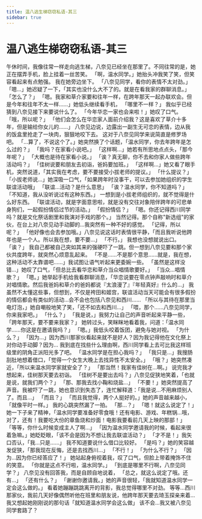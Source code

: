 ```yaml
---
title: 温八逃生梯窃窃私语-其三
sidebar: true
---
```


# 温八逃生梯窃窃私语-其三

<ClientOnly>
<title-pv/>
</ClientOnly>

午休时间，我像往常一样走向逃生梯，八奈见已经坐在那里了。不同往常的是，她正在摆弄手机，脸上挂着一丝苦笑。
「啊，温水同学。」她抬头冲我笑了笑，但笑容看起来有点勉强。
我在她旁边坐下。
「八奈见同学，看你的表情不太对劲。」
「嗯...」她迟疑了一下，「其实也没什么大不了的。就是在看我家的群聊消息。」
「怎么了？」
「嗯。我家和草介家要和往年一样，在跨年那天一起办联欢会。但是今年和往年不太一样……」她低头继续看手机，
「哪里不一样？」
我似乎已经猜到八奈见接下来要说什么了。
「今年华恋一家也会来啦！」她叹了口气。
「哦，所以呢？」
「他们会怎么在华恋家人面前介绍我？这是喜欢了草介十多年，但是输给你女儿的……」
八奈见边说，边露出一副生无可恋的表情，边从我的饭盒里抢走了一块肉，狠狠地咬下去。
这对于八奈见同学来说简直是修罗场吧。
「...算了，不说这个了。」她突然换了个话题，「温水同学，你去年跨年是怎么过的？」
「我吗？在家看小说吧。」
「这样啊...」她若有所思地点点头，「那今年呢？」
「大概也是待在家看小说。」
「诶？真无聊，你不去和你家人做些跨年活动吗？」
「佳树说要和朋友去初诣，爸妈要加班。」
「这样啊...」她又看了眼手机，突然说道，「其实我在考虑，要不要接受小拔老师的提议。」
「什么提议？」
「小拔老师说...」她深吸一口气，「如果跨年时没事干，可以去参加她组织的学生联谊活动哦」
「联谊...活动？是什么意思」
「诶？温水同学，你不知道吗？」
「不知道，我从没听说过有这种东西。」
一想到是小拔老师组织的，就不觉得是什么好东西。
「联谊活动，就是字面意思啦，就是没有交往对象陪伴跨年的可悲单身狗们，一起假扮情侣过节的活动。」
「假扮情侣？」
「嗯。你还记得西川同学吗？就是文化祭话剧里和我演对手戏的那个。」
当然记得。那个自称"新选组"的家伙，在台上对八奈见动手动脚的...我突然有一种不好的感觉。
「记得，所以呢？」
「他好像也会去参加哦。」八奈见说这话时表情很平静，「而且我听说他跨年也是一个人。所以我在想，要不要...」
「不行。」
我想也没想就说出口。
「诶？」
我自己都被自己突如其来的强硬吓了一跳。但一想到八奈见要和那个家伙共度跨年，就突然心烦意乱起来。
「不是……不是那个意思……就是，我在想，这种活动不太靠谱吧……」我试图让语气听起来更委婉一些。
「虽然是这样没错...」她叹了口气，「但总比去看华恋和草介当众唱情歌要好。」
「当众...唱情歌？」
「嗯。」她举起手机给我看群聊消息，「华恋说要在零点钟声敲响时和草介对唱情歌。然后我爸妈和草介的爸妈都说『太浪漫了』『年轻真好』什么的...」
我虽然不太懂这些事，但想到，不仅是袴田和姬宫，联谊活动当天可能会有很多假扮的情侣都会有类似的活动...会不会也包括八奈见和西川……
「所以与其待在那里当电灯泡，」她自嘲般地笑了笑，「还不如去和西川...」
「喂，那个……八奈见同学，你来我家吧。」
「什么？」
「我是说，」我努力让自己的声音听起来平静一些，「跨年那天，要不要来我家？」
她转过头，笑眯眯地看着我，问道：「温水同学……你这是在邀请我吗？」
「嗯。」我低头咬着饭团，避免与她对视。
「为什么？」
「因为...」因为西川那家伙看起来就不是好人？因为我记得他在文化祭上对你动手动脚？因为...
我到底在找些什么理由啊，西川同学看上去可比我这样班级里的阴角正派阳光多了吧。
「温水同学是在担心我吗？」
「我只是...」我搜肠刮肚地想着借口，「觉得一个女生大晚上去找异性不太安全。」
「哦？」她突然凑近，「所以来温水同学家就安全了？」
「那当然！我家有佳树在...啊。」
说完我才想起来，佳树那天要去初诣。
「佳树不是要出去吗？」八奈见促狭地笑着，「也就是说，就我们两个？」
「那、那我去找小鞠和烧盐...」
「不要！」她突然提高了声音。我被吓了一跳，她也意识到失态了，连忙解释道：「我是说...不用麻烦别人了。而且...」
「而且？」
「而且我觉得，两个人挺好的。」她的声音越来越小，「就像平时一样。」
我的心跳突然漏了一拍。
「那...？」
「嗯！就这么说定了！」她一下子来了精神，「温水同学要准备好零食哦！还有电影、游戏、年糕锅...哦，对了，还有！我要吃大份的章鱼烧和炒面！电影我要看前几天上映的那部！」
「等等，你什么时候变成主人了啊...」
「因为温水同学邀请我的时候，看起来很着急嘛。」她眨眨眼，「该不会是因为不想让我去联谊活动？」
「才不是！」我矢口否认，「我...只是……」
我不知道要说什么借口比较好。
「是吗？」她的笑容越发促狭，「那我现在反悔，还是去找西川...」
「不行！」
「为什么不行？」
「因为...因为你已经答应了！」
她站起身俯视着我，叹了口气，但脸上带着掩饰不住的笑意。
「你就是这点不行啦，温水同学。」
「到底是哪里不行啊，八奈见同学？」
八奈见没有回答我，而是自顾自地说着，
「总之，就这么说定了哦。还有...」
「还有什么？」
「谢谢你邀请我。」她的声音很轻，「我就知道温水同学一定会这么做的。」
看着她蹦蹦跳跳离开的背影，我总觉得哪里不对劲。
等等...西川那家伙，我前几天好像偶然听他在班里和朋友说，他跨年那天要去琦玉探亲来着...
我又想起她刚刚说的那句话「就知道温水同学会这么做」
该不会...我又被八奈见同学套路了？

<ClientOnly>
  <leave/>
</ClientOnly/>